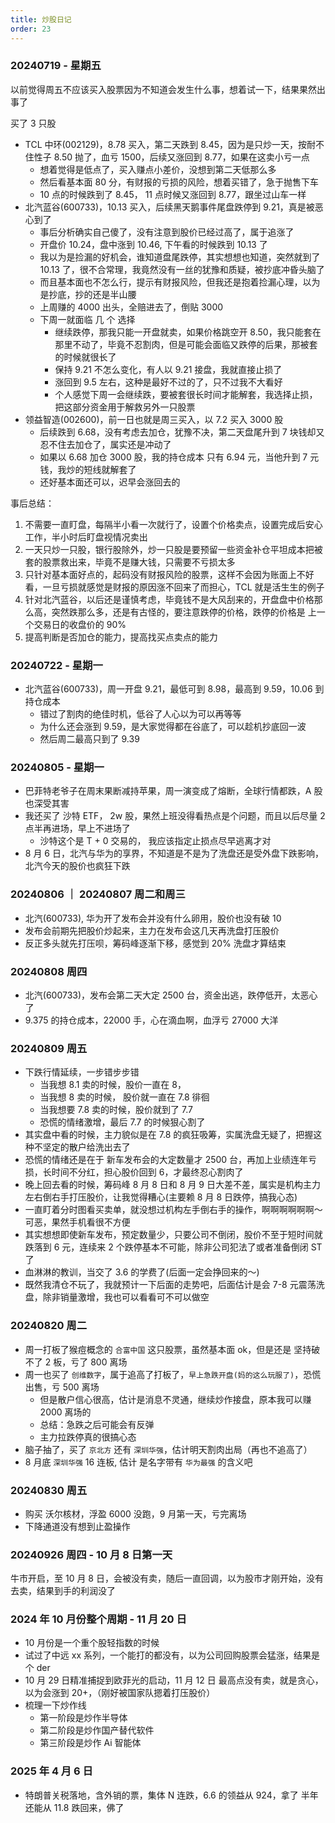 ```yaml
---
title: 炒股日记
order: 23
---
```


### 20240719 - 星期五

以前觉得周五不应该买入股票因为不知道会发生什么事，想着试一下，结果果然出事了

买了 3 只股

- TCL 中环(002129)，8.78 买入，第二天跌到 8.45，因为是只炒一天，按耐不住性子 8.50 抛了，血亏 1500，后续又涨回到 8.77，如果在这卖小亏一点
  - 想着觉得是低点了，买入赚点小差价，没想到第二天低那么多
  - 然后看基本面 80 分，有财报的亏损的风险，想着买错了，急于抛售下车
  - 10 点的时候跌到了 8.45， 11 点时候又涨回到 8.77，跟坐过山车一样
- 北汽蓝谷(600733)，10.13 买入，后续黑天鹅事件尾盘跌停到 9.21，真是被恶心到了
  - 事后分析确实自己傻了，没有注意到股价已经过高了，属于追涨了
  - 开盘价 10.24，盘中涨到 10.46, 下午看的时候跌到 10.13 了
  - 我以为是捡漏的好机会，谁知道盘尾跌停，其实想想也知道，突然就到了 10.13 了，很不合常理，我竟然没有一丝的犹豫和质疑，被抄底冲昏头脑了
  - 而且基本面也不怎么行，提示有财报风险，但我还是抱着捡漏心理，以为是抄底，抄的还是半山腰
  - 上周赚的 4000 出头，全赔进去了，倒贴 3000
  - 下周一就面临 几 个 选择
    - 继续跌停，那我只能一开盘就卖，如果价格跳空开 8.50，我只能套在那里不动了，毕竟不忍割肉，但是可能会面临又跌停的后果，那被套的时候就很长了
    - 保持 9.21 不怎么变化，有人以 9.21 接盘，我就直接止损了
    - 涨回到 9.5 左右，这种是最好不过的了，只不过我不大看好
    - 个人感觉下周一会继续跌，要被套很长时间才能解套，我选择止损，把这部分资金用于解救另外一只股票
- 领益智造(002600)，前一日也就是周三买入，以 7.2 买入 3000 股
  - 后续跌到 6.68，没有考虑去加仓，犹豫不决，第二天盘尾升到 7 块钱却又忍不住去加仓了，属实还是冲动了
  - 如果以 6.68 加仓 3000 股，我的持仓成本 只有 6.94 元，当他升到 7 元钱，我炒的短线就解套了
  - 还好基本面还可以，迟早会涨回去的

事后总结：

1. 不需要一直盯盘，每隔半小看一次就行了，设置个价格卖点，设置完成后安心工作，半小时后盯盘视情况卖出
2. 一天只炒一只股，银行股除外，炒一只股是要预留一些资金补仓平坦成本把被套的股票救出来，毕竟不是赚大钱，只需要不亏损太多
3. 只针对基本面好点的，起码没有财报风险的股票，这样不会因为账面上不好看，一旦亏损就感觉是财报的原因涨不回来了而担心，TCL 就是活生生的例子
4. 针对北汽蓝谷，以后还是谨慎考虑，毕竟钱不是大风刮来的，开盘盘中价格那么高，突然跌那么多，还是有古怪的，要注意跌停的价格，跌停的价格是 上一个交易日的收盘价的 90%
5. 提高判断是否加仓的能力，提高找买点卖点的能力

### 20240722 - 星期一

- 北汽蓝谷(600733)，周一开盘 9.21，最低可到 8.98，最高到 9.59，10.06 到持仓成本
  - 错过了割肉的绝佳时机，低谷了人心以为可以再等等
  - 为什么还会涨到 9.59，是大家觉得都在谷底了，可以趁机抄底回一波
  - 然后周二最高只到了 9.39

### 20240805 - 星期一

- 巴菲特老爷子在周末果断减持苹果，周一演变成了熔断，全球行情都跌，A 股也深受其害
- 我还买了 沙特 ETF， 2w 股，果然上班没得看热点是个问题，而且以后尽量 2 点半再进场，早上不进场了
  - 沙特这个是 T + 0 交易的， 我应该指定止损点尽早逃离才对
- 8 月 6 日，北汽与华为的享界，不知道是不是为了洗盘还是受外盘下跌影响，北汽今天的股价也疯狂下跌

### 20240806 ｜ 20240807 周二和周三

- 北汽(600733), 华为开了发布会并没有什么卵用，股价也没有破 10
- 发布会前期先把股价炒起来，主力在发布会这几天再洗盘打压股价
- 反正多头就先打压呗，筹码峰逐渐下移，感觉到 20% 洗盘才算结束

### 20240808 周四

- 北汽(600733)，发布会第二天大定 2500 台，资金出逃，跌停低开，太恶心了
- 9.375 的持仓成本，22000 手，心在滴血啊，血浮亏 27000 大洋

### 20240809 周五

- 下跌行情延续，一步错步步错
  - 当我想 8.1 卖的时候，股价一直在 8，
  - 当我想 8 卖的时候， 股价就一直在 7.8 徘徊
  - 当我想要 7.8 卖的时候，股价就到了 7.7
  - 恐慌的情绪激增，最后 7.7 的时候狠心割了
- 其实盘中看的时候，主力貌似是在 7.8 的疯狂吸筹，实属洗盘无疑了，把握这种不坚定的散户给洗出去了
- 恐慌的情绪还是在于 新车发布会的大定数量才 2500 台，再加上业绩连年亏损，长时间不分红，担心股价回到 6，才最终忍心割肉了
- 晚上回去看的时候，筹码峰 8 月 8 日和 8 月 9 日大差不差，属实是机构主力 左右倒右手打压股价，让我觉得糟心(主要赖 8 月 8 日跌停，搞我心态)
- 一直盯着分时图看买卖单，就没想过机构左手倒右手的操作，啊啊啊啊啊啊～可恶，果然手机看很不方便
- 其实想想即使新车发布，预定数量少，只要公司不倒闭，股价不至于短时间就跌落到 6 元，连续来 2 个跌停基本不可能，除非公司犯法了或者准备倒闭 ST 了
- 血淋淋的教训，当交了 3.6 的学费了(后面一定会挣回来的～)
- 既然我清仓不玩了，我就预计一下后面的走势吧，后面估计是会 7-8 元震荡洗盘，除非销量激增，我也可以看看可不可以做空

### 20240820 周二

- 周一打板了猴痘概念的 `合富中国` 这只股票，虽然基本面 ok，但是还是 坚持破不了 2 板，亏了 800 离场
- 周一也买了 `创维数字`，属于追高了打板了，`早上急跌开盘(妈的这么玩服了)`，恐慌出售，亏 500 离场
  - 但是散户信心很高，估计是消息不灵通，继续炒作接盘，原本我可以赚 2000 离场的
  - 总结：急跌之后可能会有反弹
  - 主力拉跌停真的很搞心态
- 脑子抽了，买了 `京北方` 还有 `深圳华强`，估计明天割肉出局（再也不追高了）
- 8 月底 `深圳华强` 16 连板, 估计 是名字带有 `华为最强` 的含义吧

### 20240830 周五

- 购买 沃尔核材，浮盈 6000 没跑，9 月第一天，亏完离场
- 下降通道没有想到止盈操作

### 20240926 周四 - 10 月 8 日第一天

牛市开启，至 10 月 8 日，会被没有卖，随后一直回调，以为股市才刚开始，没有去卖，结果到手的利润没了

### 2024 年 10 月份整个周期 - 11 月 20 日

- 10 月份是一个重个股轻指数的时候
- 试过了中远 xx 系列，一个能打的都没有，以为公司回购股票会猛涨，结果是个 der
- 10 月 29 日精准捕捉到欧菲光的启动，11 月 12 日 最高点没有卖，就是贪心，以为会涨到 20+，（刚好被国家队摁着打压股价）
- 梳理一下炒作线
  - 第一阶段是炒作半导体
  - 第二阶段是炒作国产替代软件
  - 第三阶段是炒作 Ai 智能体

### 2025 年 4 月 6 日

- 特朗普关税落地，含外销的票，集体 N 连跌，6.6 的领益从 924，拿了 半年 还能从 11.8 跌回来，佛了
